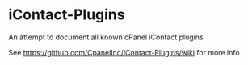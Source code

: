 # iContact-Plugins
An attempt to document all known cPanel iContact plugins 

See https://github.com/CpanelInc/iContact-Plugins/wiki for more info
